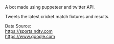 A bot made using puppeteer and twitter API.

Tweets the latest cricket match fixtures and results.

Data Source:<br>
  https://sports.ndtv.com<br>
  https://www.google.com
